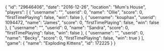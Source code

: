 {
  "id": "29646406",
  "date": "2016-12-26",
  "location": "Mum's House",
  "players": [
    {
      "username": "",
      "userid": 0,
      "name": "Ollie",
      "score": 0,
      "firstTimePlaying": false,
      "win": false
    },
    {
      "username": "kouphax",
      "userid": 1094472,
      "name": "James",
      "score": 0,
      "firstTimePlaying": false,
      "win": false
    },
    {
      "username": "",
      "userid": 0,
      "name": "Sandra",
      "score": 0,
      "firstTimePlaying": false,
      "win": false
    },
    {
      "username": "",
      "userid": 0,
      "name": "Becky",
      "score": 0,
      "firstTimePlaying": false,
      "win": true
    }
  ],
  "game": {
    "name": "Exploding Kittens",
    "id": 172225
  }
}
